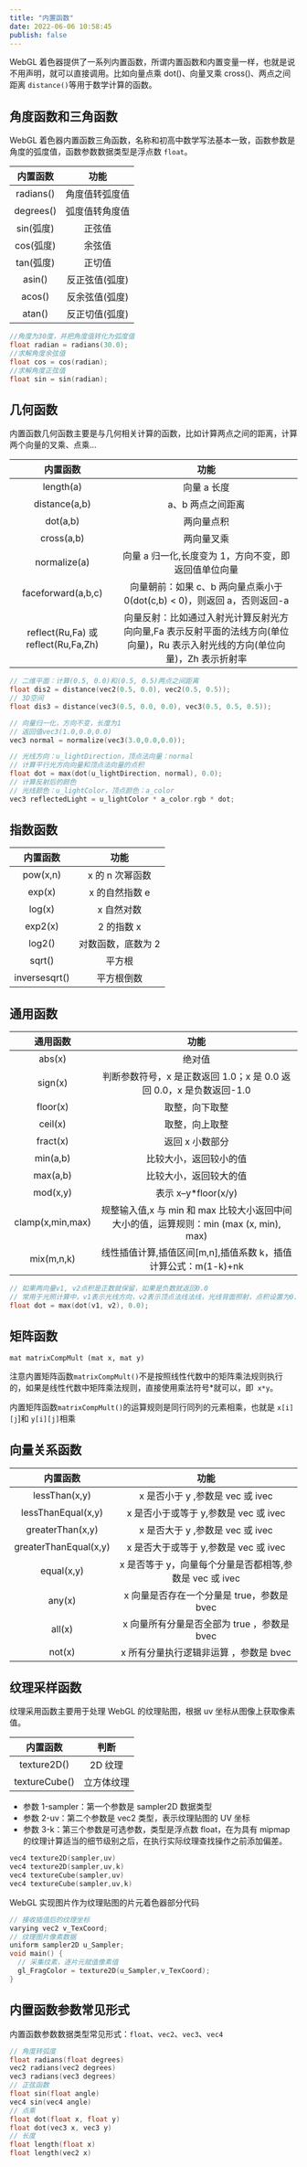 ```yaml
---
title: "内置函数"
date: 2022-06-06 10:58:45
publish: false
---
```


WebGL 着色器提供了一系列内置函数，所谓内置函数和内置变量一样，也就是说不用声明，就可以直接调用。比如向量点乘 dot()、向量叉乘 cross()、两点之间距离 `distance()`等用于数学计算的函数。

## 角度函数和三角函数

WebGL 着色器内置函数三角函数，名称和初高中数学写法基本一致，函数参数是角度的弧度值，函数参数数据类型是浮点数 `float`。

| 内置函数  |      功能      |
| :-------: | :------------: |
| radians() | 角度值转弧度值 |
| degrees() | 弧度值转角度值 |
| sin(弧度) |     正弦值     |
| cos(弧度) |     余弦值     |
| tan(弧度) |     正切值     |
|  asin()   | 反正弦值(弧度) |
|  acos()   | 反余弦值(弧度) |
|  atan()   | 反正切值(弧度) |

```c
//角度为30度，并把角度值转化为弧度值
float radian = radians(30.0);
//求解角度余弦值
float cos = cos(radian);
//求解角度正弦值
float sin = sin(radian);
```

## 几何函数

内置函数几何函数主要是与几何相关计算的函数，比如计算两点之间的距离，计算两个向量的叉乘、点乘...

|              内置函数               |                                                              功能                                                              |
| :---------------------------------: | :----------------------------------------------------------------------------------------------------------------------------: |
|              length(a)              |                                                          向量 a 长度                                                           |
|            distance(a,b)            |                                                       a、b 两点之间距离                                                        |
|              dot(a,b)               |                                                           两向量点积                                                           |
|             cross(a,b)              |                                                           两向量叉乘                                                           |
|            normalize(a)             |                                      向量 a 归一化,长度变为 1，方向不变，即返回值单位向量                                      |
|         faceforward(a,b,c)          |                            向量朝前：如果 c、b 两向量点乘小于 0(dot(c,b) < 0)，则返回 a，否则返回-a                            |
| reflect(Ru,Fa) 或 reflect(Ru,Fa,Zh) | 向量反射：比如通过入射光计算反射光方向向量,Fa 表示反射平面的法线方向(单位向量)，Ru 表示入射光线的方向(单位向量)，Zh 表示折射率 |

```c
// 二维平面：计算(0.5, 0.0)和(0.5, 0.5)两点之间距离
float dis2 = distance(vec2(0.5, 0.0), vec2(0.5, 0.5));
// 3D空间
float dis3 = distance(vec3(0.5, 0.0, 0.0), vec3(0.5, 0.5, 0.5));

```

```c
// 向量归一化，方向不变，长度为1
// 返回值vec3(1.0,0.0,0.0)
vec3 normal = normalize(vec3(3.0,0.0,0.0));
```

```c
// 光线方向：u_lightDirection，顶点法向量：normal
// 计算平行光方向向量和顶点法向量的点积
float dot = max(dot(u_lightDirection, normal), 0.0);
// 计算反射后的颜色
// 光线颜色：u_lightColor，顶点颜色：a_color
vec3 reflectedLight = u_lightColor * a_color.rgb * dot;
```

## 指数函数

|   内置函数    |        功能        |
| :-----------: | :----------------: |
|   pow(x,n)    |  x 的 n 次幂函数   |
|    exp(x)     |   x 的自然指数 e   |
|    log(x)     |     x 自然对数     |
|    exp2(x)    |     2 的指数 x     |
|    log2()     | 对数函数，底数为 2 |
|    sqrt()     |       平方根       |
| inversesqrt() |     平方根倒数     |

## 通用函数

|     通用函数     |                                          功能                                          |
| :--------------: | :------------------------------------------------------------------------------------: |
|      abs(x)      |                                         绝对值                                         |
|     sign(x)      |          判断参数符号，x 是正数返回 1.0；x 是 0.0 返回 0.0，x 是负数返回-1.0           |
|     floor(x)     |                                     取整，向下取整                                     |
|     ceil(x)      |                                     取整，向上取整                                     |
|     fract(x)     |                                    返回 x 小数部分                                     |
|     min(a,b)     |                                 比较大小，返回较小的值                                 |
|     max(a,b)     |                                 比较大小，返回较大的值                                 |
|     mod(x,y)     |                                  表示 x–y\*floor(x/y)                                  |
| clamp(x,min,max) | 规整输入值,x 与 min 和 max 比较大小返回中间大小的值，运算规则：min (max (x, min), max) |
|    mix(m,n,k)    |             线性插值计算,插值区间[m,n],插值系数 k，插值计算公式：m(1-k)+nk             |

```c
// 如果两向量v1, v2点积是正数就保留，如果是负数就返回0.0
// 常用于光照计算中，v1表示光线方向，v2表示顶点法线法线，光线背面照射，点积设置为0.0
float dot = max(dot(v1, v2), 0.0);
```

## 矩阵函数

`mat matrixCompMult (mat x, mat y) `

注意内置矩阵函数`matrixCompMult()`不是按照线性代数中的矩阵乘法规则执行的，如果是线性代数中矩阵乘法规则，直接使用乘法符号*就可以，即` x*y`。

内置矩阵函数`matrixCompMult()`的运算规则是同行同列的元素相乘，也就是 `x[i][j`]和 `y[i][j]`相乘

## 向量关系函数

|       内置函数        |                          功能                           |
| :-------------------: | :-----------------------------------------------------: |
|     lessThan(x,y)     |            x 是否小于 y ,参数是 vec 或 ivec             |
|  lessThanEqual(x,y)   |          x 是否小于或等于 y,参数是 vec 或 ivec          |
|   greaterThan(x,y)    |            x 是否大于 y ,参数是 vec 或 ivec             |
| greaterThanEqual(x,y) |          x 是否大于或等于 y,参数是 vec 或 ivec          |
|      equal(x,y)       | x 是否等于 y，向量每个分量是否都相等,参数是 vec 或 ivec |
|        any(x)         |       x 向量是否存在一个分量是 true，参数是 bvec        |
|        all(x)         |       x 向量所有分量是否全部为 true ，参数是 bvec       |
|        not(x)         |         x 所有分量执行逻辑非运算 ，参数是 bvec          |

## 纹理采样函数

纹理采用函数主要用于处理 WebGL 的纹理贴图，根据 uv 坐标从图像上获取像素值。

|   内置函数    |    判断    |
| :-----------: | :--------: |
|  texture2D()  |  2D 纹理   |
| textureCube() | 立方体纹理 |

- 参数 1-sampler：第一个参数是 sampler2D 数据类型
- 参数 2-uv：第二个参数是 vec2 类型，表示纹理贴图的 UV 坐标
- 参数 3-k：第三个参数是可选参数，类型是浮点数 float，在为具有 mipmap 的纹理计算适当的细节级别之后，在执行实际纹理查找操作之前添加偏差。

```c
vec4 texture2D(sampler,uv)
vec4 texture2D(sampler,uv,k)
vec4 textureCube(sampler,uv)
vec4 textureCube(sampler,uv,k)
```

WebGL 实现图片作为纹理贴图的片元着色器部分代码

```c
// 接收插值后的纹理坐标
varying vec2 v_TexCoord;
// 纹理图片像素数据
uniform sampler2D u_Sampler;
void main() {
  // 采集纹素，逐片元赋值像素值
  gl_FragColor = texture2D(u_Sampler,v_TexCoord);
}
```

## 内置函数参数常见形式

内置函数参数数据类型常见形式：`float`、`vec2`、`vec3`、`vec4`

```c
// 角度转弧度
float radians(float degrees)
vec2 radians(vec2 degrees)
vec3 radians(vec3 degrees)
// 正弦函数
float sin(float angle)
vec4 sin(vec4 angle)
// 点乘
float dot(float x, float y)
float dot(vec3 x, vec3 y)
// 长度
float length(float x)
float length(vec2 x)
```
